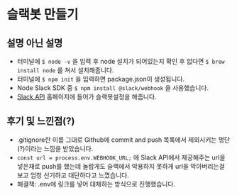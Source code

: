 # 슬랙봇 만들기

## 설명 아닌 설명

- 터미널에 ```$ node -v``` 을 입력 후 node 설치가 되어있는지 확인 후 없다면 ```$ brew install node``` 를 쳐서 설치해줍니다.
- 터미널에 ```$ npm init``` 을 입력하면 package.json이 생성됩니다.
- Node Slack SDK 중 ```$ npm install @slack/webhook``` 을 사용했습니다.
- [Slack API](https://api.slack.com) 홈페이지에 들어가 슬랙봇설정을 해줍니다.

## 후기 및 느낀점(?)

- .gitignore란 이름 그대로 Github에 commit and push 목록에서 제외시키는 명단(?)이라는 느낌을 받았습니다.
- ```const url = process.env.WEBHOOK_URL;``` 에 Slack API에서 제공해주는 url을 넣은채로 push를 했는데 놀랍게도 슬랙에서 악용하지 못하게 url을 막아버리는걸 보고 엄청 신기하고 대단하다고 느꼈습니다.
- 해결책: .env에 링크를 넣어 대체하는 방식으로 진행했습니다. 
